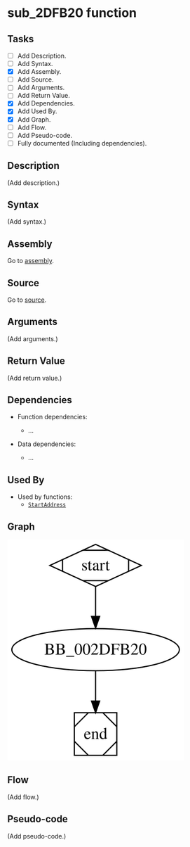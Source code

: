 # sub_2DFB20 function

## Tasks

- [ ] Add Description.
- [ ] Add Syntax.
- [X] Add Assembly.
- [ ] Add Source.
- [ ] Add Arguments.
- [ ] Add Return Value.
- [X] Add Dependencies.
- [X] Add Used By.
- [X] Add Graph.
- [ ] Add Flow.
- [ ] Add Pseudo-code.
- [ ] Fully documented (Including dependencies).

## Description

(Add description.)

## Syntax

(Add syntax.)

## Assembly

Go to [assembly](../asm/sub_2DFB20.asm).

## Source

Go to [source](../cc/sub_2DFB20.cc).

## Arguments

(Add arguments.)

## Return Value

(Add return value.)

## Dependencies

* Function dependencies:
  * ...


* Data dependencies:
  * ...

## Used By

* Used by functions:
  * [`StartAddress`](StartAddress.md)

## Graph

![sub_2DFB20 Graph](../svg/sub_2DFB20.svg "sub_2DFB20 Graph")

## Flow

(Add flow.)

## Pseudo-code

(Add pseudo-code.)
